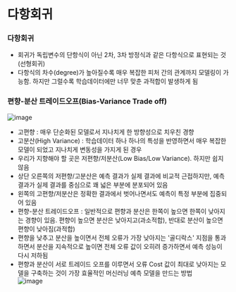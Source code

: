다항회귀
========

### 다항회귀
* 회귀가 독립변수의 단항식이 아닌 2차, 3차 방정식과 같은 다항식으로 표현되는 것 (선형회귀)
* 다항식의 차수(degree)가 높아질수록 매우 복잡한 피처 간의 관계까지 모델링이 가능함. 하지만 그럴수록 학습데이터에만 너무 맞춘 과적합이 발생하게 됨

### 편향-분산 트레이드오프(Bias-Variance Trade off)
![image](https://github.com/seungye-kwak/til_log/assets/112370282/021fba95-a5a0-4176-b65f-5f2a160d688b)  
* 고편향 : 매우 단순화된 모델로서 지나치게 한 방향성으로 치우친 경향
* 고분산(High Variance) : 학습데이터 하나 하나의 특성을 반영하면서 매우 복잡한 모델이 되었고 지나치게 변동성을 가지게 된 경우
* 우리가 지향해야 할 곳은 저편향/저분산(Low Bias/Low Variance). 하지만 쉽지 않음
* 상단 오른쪽의 저편향/고분산은 예측 결과가 실제 결과에 비교적 근접하지만, 예측 결과가 실제 결과를 중심으로 꽤 넓은 부분에 분포되어 있음
* 왼쪽의 고편향/저분산은 정확한 결과에서 벗어나면서도 예측이 특정 부분에 집중되어 있음
* 편향-분산 트레이드오프 : 일반적으로 편향과 분산은 한쪽이 높으면 한쪽이 낮아지는 경향이 있음. 편향이 높으면 분산은 낮아지고(과소적합), 반대로 분산이 높으면 편향이 낮아짐(과적합)
* 편향을 낮추고 분산을 높이면서 전체 오류가 가장 낮아지는 '골디락스' 지점을 통과하면서 분산을 지속적으로 높이면 전체 오류 값이 오히려 증가하면서 예측 성능이 다시 저하됨
* 편향과 분산이 서로 트레이드 오프를 이루면서 오류 Cost 값이 최대로 낮아지는 모델을 구축하는 것이 가장 효율적인 머신러닝 예측 모델을 만드는 방법  
![image](https://github.com/seungye-kwak/til_log/assets/112370282/78d5b68f-67eb-43dc-9158-13729bf7f097)
